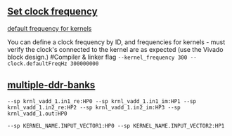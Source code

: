## [Set clock frequency](https://www.xilinx.com/html_docs/xilinx2019_2/vitis_doc/Chunk1193338764.html?hl=compiler#qcm1528577331870__section_frk_xtr_t3b)
 [default frequency for kernels](https://www.xilinx.com/html_docs/xilinx2019_2/vitis_doc/Chunk1193338764.html#ans1568640653312__section_nfk_vf4_bjb)
 
You can define a clock frequency by ID, and frequencies for kernels - must verify the clock's connected to the kernel are as expected (use the Vivado block design.)
#Compiler & linker flag
`--kernel_frequency 300 --clock.defaultFreqHz 300000000`

## [multiple-ddr-banks](https://github.com/joepol/Vitis-Tutorials/blob/master/docs/mult-ddr-banks/README.md)

`--sp krnl_vadd_1.in1_re:HP0 --sp krnl_vadd_1.in1_im:HP1 --sp krnl_vadd_1.in2_re:HP2 --sp krnl_vadd_1.in2_im:HP3 --sp krnl_vadd_1.out:HP0`

`--sp KERNEL_NAME.INPUT_VECTOR1:HP0 --sp KERNEL_NAME.INPUT_VECTOR2:HP1`
